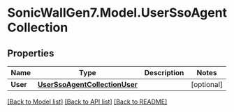 # SonicWallGen7.Model.UserSsoAgentCollection

## Properties

Name | Type | Description | Notes
------------ | ------------- | ------------- | -------------
**User** | [**UserSsoAgentCollectionUser**](UserSsoAgentCollectionUser.md) |  | [optional] 

[[Back to Model list]](../README.md#documentation-for-models) [[Back to API list]](../README.md#documentation-for-api-endpoints) [[Back to README]](../README.md)

